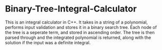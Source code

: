 # Binary-Tree-Integral-Calculator
This is an integral calculator in C++. It takes in a string of a polynomial, performs input validation and stores it in a binary search tree. Each node of the tree is a seperate term, and stored in ascending order. The tree is then parsed through and the integrated polynomial is returned, along with the solution if the input was a definite integral. 
